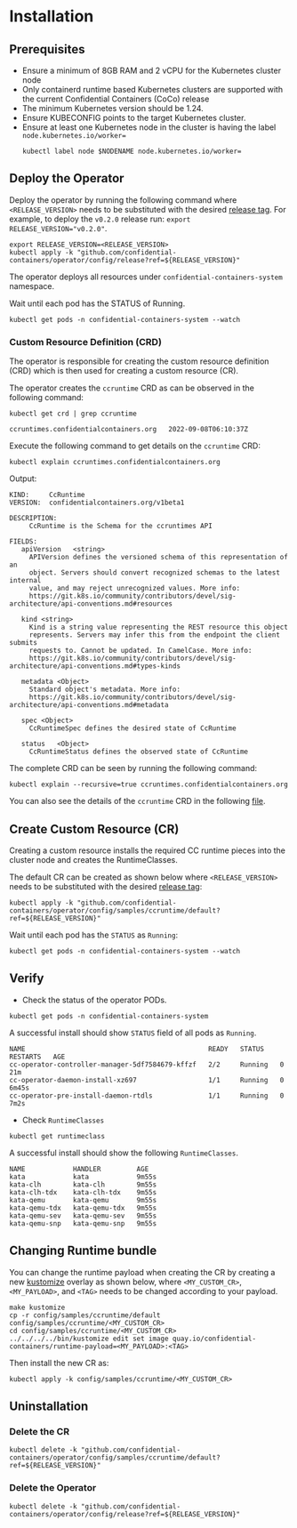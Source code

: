 # Installation

## Prerequisites
- Ensure a minimum of 8GB RAM and 2 vCPU for the Kubernetes cluster node
- Only containerd runtime based Kubernetes clusters are supported with the current Confidential Containers (CoCo) release
- The minimum Kubernetes version should be 1.24.
- Ensure KUBECONFIG points to the target Kubernetes cluster.
- Ensure at least one Kubernetes node in the cluster is having the label `node.kubernetes.io/worker=`
  ```
  kubectl label node $NODENAME node.kubernetes.io/worker=
  ```

## Deploy the Operator

Deploy the operator by running the following command where `<RELEASE_VERSION>` needs to be substituted with the desired [release tag](https://github.com/confidential-containers/operator/tags). For example, to deploy the `v0.2.0` release run: `export RELEASE_VERSION="v0.2.0"`.

```
export RELEASE_VERSION=<RELEASE_VERSION>
kubectl apply -k "github.com/confidential-containers/operator/config/release?ref=${RELEASE_VERSION}"
```

The operator deploys all resources under `confidential-containers-system` namespace.

Wait until each pod has the STATUS of Running.

```
kubectl get pods -n confidential-containers-system --watch
```

### Custom Resource Definition (CRD)

The operator is responsible for creating the custom resource definition (CRD) which is
then used for creating a custom resource (CR).

The operator creates the `ccruntime` CRD as can be observed in the following command:

```
kubectl get crd | grep ccruntime

ccruntimes.confidentialcontainers.org   2022-09-08T06:10:37Z
```

Execute the following command to get details on the `ccruntime` CRD:

```
kubectl explain ccruntimes.confidentialcontainers.org
```

Output:

```
KIND:     CcRuntime
VERSION:  confidentialcontainers.org/v1beta1

DESCRIPTION:
     CcRuntime is the Schema for the ccruntimes API

FIELDS:
   apiVersion	<string>
     APIVersion defines the versioned schema of this representation of an
     object. Servers should convert recognized schemas to the latest internal
     value, and may reject unrecognized values. More info:
     https://git.k8s.io/community/contributors/devel/sig-architecture/api-conventions.md#resources

   kind	<string>
     Kind is a string value representing the REST resource this object
     represents. Servers may infer this from the endpoint the client submits
     requests to. Cannot be updated. In CamelCase. More info:
     https://git.k8s.io/community/contributors/devel/sig-architecture/api-conventions.md#types-kinds

   metadata	<Object>
     Standard object's metadata. More info:
     https://git.k8s.io/community/contributors/devel/sig-architecture/api-conventions.md#metadata

   spec	<Object>
     CcRuntimeSpec defines the desired state of CcRuntime

   status	<Object>
     CcRuntimeStatus defines the observed state of CcRuntime
```

The complete CRD can be seen by running the following command:
```
kubectl explain --recursive=true ccruntimes.confidentialcontainers.org
```
You can also see the details of the `ccruntime` CRD in the following [file](https://github.com/confidential-containers/operator/blob/main/api/v1beta1/ccruntime_types.go#L90).

## Create Custom Resource (CR)

Creating a custom resource installs the required CC runtime pieces into the cluster node and creates the RuntimeClasses.

The default CR can be created as shown below where `<RELEASE_VERSION>` needs to be substituted with the
desired [release tag](https://github.com/confidential-containers/operator/tags):

```
kubectl apply -k "github.com/confidential-containers/operator/config/samples/ccruntime/default?ref=${RELEASE_VERSION}"
```

Wait until each pod has the `STATUS` as `Running`:

```
kubectl get pods -n confidential-containers-system --watch
```

## Verify

- Check the status of the operator PODs.

```
kubectl get pods -n confidential-containers-system
```

A successful install should show `STATUS` field of all pods as `Running`.

```
NAME                                              READY   STATUS    RESTARTS   AGE
cc-operator-controller-manager-5df7584679-kffzf   2/2     Running   0          21m
cc-operator-daemon-install-xz697                  1/1     Running   0          6m45s
cc-operator-pre-install-daemon-rtdls              1/1     Running   0          7m2s
```

- Check `RuntimeClasses`

```
kubectl get runtimeclass
```

A successful install should show the following `RuntimeClasses`.

```
NAME            HANDLER         AGE
kata            kata            9m55s
kata-clh        kata-clh        9m55s
kata-clh-tdx    kata-clh-tdx    9m55s
kata-qemu       kata-qemu       9m55s
kata-qemu-tdx   kata-qemu-tdx   9m55s
kata-qemu-sev   kata-qemu-sev   9m55s
kata-qemu-snp   kata-qemu-snp   9m55s
```

## Changing Runtime bundle

You can change the runtime payload when creating the CR by creating a new [kustomize](https://kustomize.io) overlay
as shown below, where `<MY_CUSTOM_CR>`, `<MY_PAYLOAD>`, and `<TAG>` needs to be changed according to your payload.

```
make kustomize
cp -r config/samples/ccruntime/default config/samples/ccruntime/<MY_CUSTOM_CR>
cd config/samples/ccruntime/<MY_CUSTOM_CR>
../../../../bin/kustomize edit set image quay.io/confidential-containers/runtime-payload=<MY_PAYLOAD>:<TAG>
```

Then install the new CR as:

```
kubectl apply -k config/samples/ccruntime/<MY_CUSTOM_CR>
```

## Uninstallation

### Delete the CR
```
kubectl delete -k "github.com/confidential-containers/operator/config/samples/ccruntime/default?ref=${RELEASE_VERSION}"
```

### Delete the Operator

```
kubectl delete -k "github.com/confidential-containers/operator/config/release?ref=${RELEASE_VERSION}"
```

